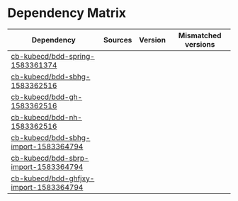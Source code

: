 # Dependency Matrix

Dependency | Sources | Version | Mismatched versions
---------- | ------- | ------- | -------------------
[cb-kubecd/bdd-spring-1583361374](https://github.com/cb-kubecd/bdd-spring-1583361374.git) |  | []() | 
[cb-kubecd/bdd-sbhg-1583362516](https://github.com/cb-kubecd/bdd-sbhg-1583362516.git) |  | []() | 
[cb-kubecd/bdd-gh-1583362516](https://github.com/cb-kubecd/bdd-gh-1583362516.git) |  | []() | 
[cb-kubecd/bdd-nh-1583362516](https://github.com/cb-kubecd/bdd-nh-1583362516.git) |  | []() | 
[cb-kubecd/bdd-sbhg-import-1583364794](https://github.com/cb-kubecd/bdd-sbhg-import-1583364794.git) |  | []() | 
[cb-kubecd/bdd-sbrp-import-1583364794](https://github.com/cb-kubecd/bdd-sbrp-import-1583364794.git) |  | []() | 
[cb-kubecd/bdd-ghfjxy-import-1583364794](https://github.com/cb-kubecd/bdd-ghfjxy-import-1583364794.git) |  | []() | 
